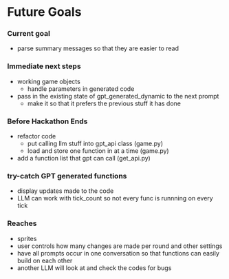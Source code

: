# Future Goals

### Current goal

- parse summary messages so that they are easier to read

### Immediate next steps

- working game objects
    - handle parameters in generated code
- pass in the existing state of gpt_generated_dynamic to the next prompt
    - make it so that it prefers the previous stuff it has done

### Before Hackathon Ends

- refactor code
    - put calling llm stuff into gpt_api class (game.py)
    - load and store one function in at a time (game.py)
- add a function list that gpt can call (get_api.py)
### try-catch GPT generated functions
- display updates made to the code
- LLM can work with tick_count so not every func is runnning on every tick

### Reaches

- sprites
- user controls how many changes are made per round and other settings
- have all prompts occur in one conversation so that functions can easily 
    build on each other
- another LLM will look at and check the codes for bugs


